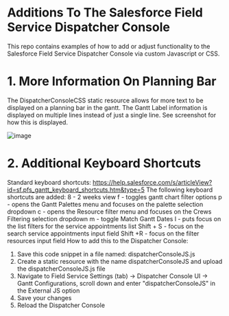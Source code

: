# Additions To The Salesforce Field Service Dispatcher Console 

This repo contains examples of how to add or adjust functionality to the Salesforce Field Service Dispatcher Console via custom Javascript or CSS.

# 1. More Information On Planning Bar

The DispatcherConsoleCSS static resource allows for more text to be displayed on a planning bar in the gantt. The Gantt Label information is displayed on multiple lines instead of just a single line. See screenshot for how this is displayed.

![image](https://user-images.githubusercontent.com/78381570/236772466-f0961c9b-65e4-474b-8359-87939d943142.png)

# 2. Additional Keyboard Shortcuts

Standard keyboard shortcuts: https://help.salesforce.com/s/articleView?id=sf.pfs_gantt_keyboard_shortcuts.htm&type=5
The following keyboard shortcuts are added:
8 - 2 weeks view
f - toggles gantt chart filter options
p - opens the Gantt Palettes menu and focuses on the palette selection dropdown
c - opens the Resource filter menu and focuses on the Crews Filtering selection dropdown
m - toggle Match Gantt Dates
l - puts focus on the list filters for the service appointments list
Shift + S - focus on the search service appointments input field
Shift +R - focus on the filter resources input field
How to add this to the Dispatcher Console:
1. Save this code snippet in a file named: dispatcherConsoleJS.js
2. Create a static resource with the name dispatcherConsoleJS and upload the dispatcherConsoleJS.js file
3. Navigate to Field Service Settings (tab) -> Dispatcher Console UI -> Gantt Configurations, scroll down and enter "dispatcherConsoleJS" in the External JS option
4. Save your changes
5. Reload the Dispatcher Console

